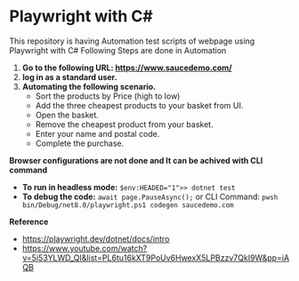 # Playwright with C#
This repository is having Automation test scripts of webpage using Playwright with C#
Following Steps are done in Automation
1. **Go to the following URL: https://www.saucedemo.com/**
2. **log in as a standard user.**
3. **Automating the following scenario.**
   - Sort the products by Price (high to low)
   - Add the three cheapest products to your basket from UI.
   - Open the basket.
   - Remove the cheapest product from your basket.
   - Enter your name and postal code.
   - Complete the purchase.

**Browser configurations are not done and It can be achived with CLI command**
  
  - **To run in headless mode:** `$env:HEADED="1">> dotnet test`
  - **To debug the code:** `await page.PauseAsync();` or CLI Command: `pwsh bin/Debug/net8.0/playwright.ps1 codegen saucedemo.com`

**Reference**

- https://playwright.dev/dotnet/docs/intro
- https://www.youtube.com/watch?v=5i53YLWD_QI&list=PL6tu16kXT9PoUv6HwexX5LPBzzv7QkI9W&pp=iAQB

  

